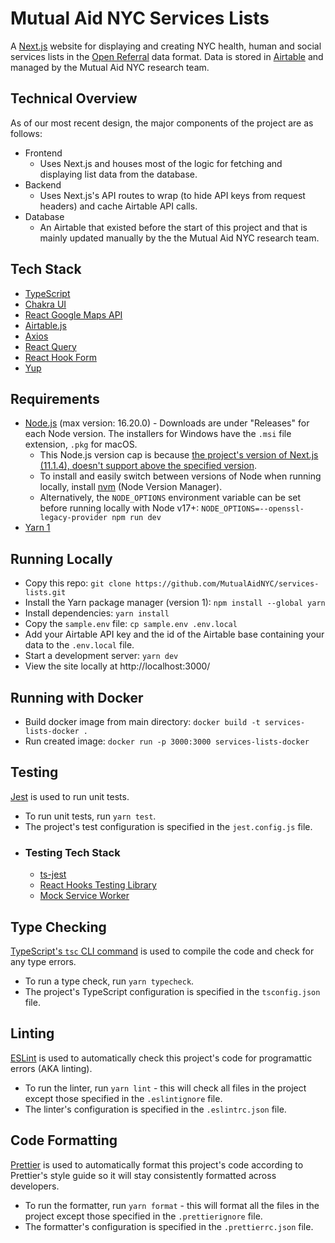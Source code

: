# Mutual Aid NYC Services Lists

A [Next.js](https://nextjs.org) website for displaying and creating NYC health, human and social services lists in the [Open Referral](https://openreferral.org) data format. Data is stored in [Airtable](https://airtable.com) and managed by the Mutual Aid NYC research team.

## Technical Overview

As of our most recent design, the major components of the project are as follows:

- Frontend
  - Uses Next.js and houses most of the logic for fetching and displaying list data from the database.
- Backend
  - Uses Next.js's API routes to wrap (to hide API keys from request headers) and cache Airtable API calls.
- Database
  - An Airtable that existed before the start of this project and that is mainly updated manually by the the Mutual Aid NYC research team.

## Tech Stack

- [TypeScript](https://www.typescriptlang.org)
- [Chakra UI](https://chakra-ui.com)
- [React Google Maps API](https://react-google-maps-api-docs.netlify.app/)
- [Airtable.js](https://github.com/airtable/airtable.js/)
- [Axios](https://axios-http.com/)
- [React Query](https://react-query.tanstack.com)
- [React Hook Form](https://react-hook-form.com)
- [Yup](https://github.com/jquense/yup)

## Requirements

- [Node.js](https://nodejs.org/en/download/releases) (max version: 16.20.0) - Downloads are under "Releases" for each Node version. The installers for Windows have the `.msi` file extension, `.pkg` for macOS.
  - This Node.js version cap is because [the project's version of Next.js (11.1.4), doesn't support above the specified version](https://github.com/vercel/next.js/issues/30078).
  - To install and easily switch between versions of Node when running locally, install [nvm](https://github.com/nvm-sh/nvm) (Node Version Manager).
  - Alternatively, the `NODE_OPTIONS` environment variable can be set before running locally with Node v17+: `NODE_OPTIONS=--openssl-legacy-provider npm run dev`
- [Yarn 1](https://classic.yarnpkg.com/lang/en/)

## Running Locally

- Copy this repo: `git clone https://github.com/MutualAidNYC/services-lists.git`
- Install the Yarn package manager (version 1): `npm install --global yarn`
- Install dependencies: `yarn install`
- Copy the `sample.env` file: `cp sample.env .env.local`
- Add your Airtable API key and the id of the Airtable base containing your data to the `.env.local` file.
- Start a development server: `yarn dev`
- View the site locally at http://localhost:3000/

## Running with Docker

- Build docker image from main directory: `docker build -t services-lists-docker . `
- Run created image: `docker run -p 3000:3000 services-lists-docker`

## Testing

[Jest](https://jestjs.io/) is used to run unit tests.

- To run unit tests, run `yarn test`.
- The project's test configuration is specified in the `jest.config.js` file.
- ### Testing Tech Stack
  - [ts-jest](https://github.com/kulshekhar/ts-jest)
  - [React Hooks Testing Library](https://react-hooks-testing-library.com/)
  - [Mock Service Worker](https://mswjs.io/)

## Type Checking

[TypeScript's `tsc` CLI command](https://www.typescriptlang.org/docs/handbook/compiler-options.html) is used to compile the code and check for any type errors.

- To run a type check, run `yarn typecheck`.
- The project's TypeScript configuration is specified in the `tsconfig.json` file.

## Linting

[ESLint](https://eslint.org/) is used to automatically check this project's code for programattic errors (AKA linting).

- To run the linter, run `yarn lint` - this will check all files in the project except those specified in the `.eslintignore` file.
- The linter's configuration is specified in the `.eslintrc.json` file.

## Code Formatting

[Prettier](https://prettier.io/) is used to automatically format this project's code according to Prettier's style guide so it will stay consistently formatted across developers.

- To run the formatter, run `yarn format` - this will format all the files in the project except those specified in the `.prettierignore` file.
- The formatter's configuration is specified in the `.prettierrc.json` file.
